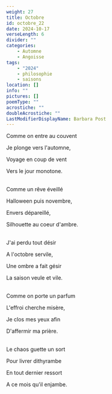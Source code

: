 ```yaml
---
weight: 27
title: Octobre
id: octobre_22
date: 2024-10-17
verseLength: 6
divider: ""
categories:
    - Automne
    - Angoisse
tags:
    - "2024"
    - philosophie
    - saisons
location: []
info: ""
pictures: []
poemType: ""
acrostiche: ""
doubleAcrostiche: ""
LastModifierDisplayName: Barbara Post
---
```

Comme on entre au couvent

Je plonge vers l'automne,

Voyage en coup de vent

Vers  le jour monotone.

 \
Comme un rêve éveillé

Halloween puis novembre,

Envers dépareillé,

Silhouette au coeur d'ambre.

 \
J'ai perdu tout désir

A l'octobre servile,

Une ombre a fait gésir

La saison veule et vile.

 \
Comme on porte un parfum

L'effroi cherche misère,

Je clos mes yeux afin

D'affermir ma prière.

 \
Le chaos guette un sort

Pour livrer dithyrambe

En tout dernier ressort

A ce mois qu'il enjambe.
